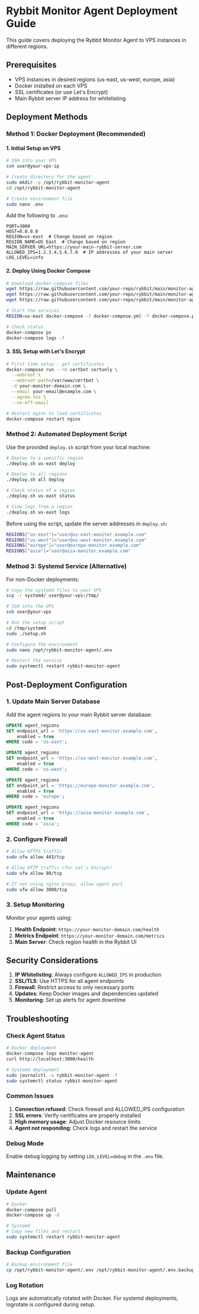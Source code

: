 # Rybbit Monitor Agent Deployment Guide

This guide covers deploying the Rybbit Monitor Agent to VPS instances in different regions.

## Prerequisites

- VPS instances in desired regions (us-east, us-west, europe, asia)
- Docker installed on each VPS
- SSL certificates (or use Let's Encrypt)
- Main Rybbit server IP address for whitelisting

## Deployment Methods

### Method 1: Docker Deployment (Recommended)

#### 1. Initial Setup on VPS

```bash
# SSH into your VPS
ssh user@your-vps-ip

# Create directory for the agent
sudo mkdir -p /opt/rybbit-monitor-agent
cd /opt/rybbit-monitor-agent

# Create environment file
sudo nano .env
```

Add the following to `.env`:
```env
PORT=3000
HOST=0.0.0.0
REGION=us-east  # Change based on region
REGION_NAME=US East  # Change based on region
MAIN_SERVER_URL=https://your-main-rybbit-server.com
ALLOWED_IPS=1.2.3.4,5.6.7.8  # IP addresses of your main server
LOG_LEVEL=info
```

#### 2. Deploy Using Docker Compose

```bash
# Download docker-compose files
wget https://raw.githubusercontent.com/your-repo/rybbit/main/monitor-agent/docker-compose.yml
wget https://raw.githubusercontent.com/your-repo/rybbit/main/monitor-agent/docker-compose.prod.yml
wget https://raw.githubusercontent.com/your-repo/rybbit/main/monitor-agent/nginx.conf

# Start the services
REGION=us-east docker-compose -f docker-compose.yml -f docker-compose.prod.yml up -d

# Check status
docker-compose ps
docker-compose logs -f
```

#### 3. SSL Setup with Let's Encrypt

```bash
# First time setup - get certificates
docker-compose run --rm certbot certonly \
  --webroot \
  --webroot-path=/var/www/certbot \
  -d your-monitor-domain.com \
  --email your-email@example.com \
  --agree-tos \
  --no-eff-email

# Restart nginx to load certificates
docker-compose restart nginx
```

### Method 2: Automated Deployment Script

Use the provided `deploy.sh` script from your local machine:

```bash
# Deploy to a specific region
./deploy.sh us-east deploy

# Deploy to all regions
./deploy.sh all deploy

# Check status of a region
./deploy.sh us-east status

# View logs from a region
./deploy.sh us-east logs
```

Before using the script, update the server addresses in `deploy.sh`:
```bash
REGIONS["us-east"]="user@us-east-monitor.example.com"
REGIONS["us-west"]="user@us-west-monitor.example.com"
REGIONS["europe"]="user@europe-monitor.example.com"
REGIONS["asia"]="user@asia-monitor.example.com"
```

### Method 3: Systemd Service (Alternative)

For non-Docker deployments:

```bash
# Copy the systemd files to your VPS
scp -r systemd/ user@your-vps:/tmp/

# SSH into the VPS
ssh user@your-vps

# Run the setup script
cd /tmp/systemd
sudo ./setup.sh

# Configure the environment
sudo nano /opt/rybbit-monitor-agent/.env

# Restart the service
sudo systemctl restart rybbit-monitor-agent
```

## Post-Deployment Configuration

### 1. Update Main Server Database

Add the agent regions to your main Rybbit server database:

```sql
UPDATE agent_regions 
SET endpoint_url = 'https://us-east-monitor.example.com', 
    enabled = true 
WHERE code = 'us-east';

UPDATE agent_regions 
SET endpoint_url = 'https://us-west-monitor.example.com', 
    enabled = true 
WHERE code = 'us-west';

UPDATE agent_regions 
SET endpoint_url = 'https://europe-monitor.example.com', 
    enabled = true 
WHERE code = 'europe';

UPDATE agent_regions 
SET endpoint_url = 'https://asia-monitor.example.com', 
    enabled = true 
WHERE code = 'asia';
```

### 2. Configure Firewall

```bash
# Allow HTTPS traffic
sudo ufw allow 443/tcp

# Allow HTTP traffic (for Let's Encrypt)
sudo ufw allow 80/tcp

# If not using nginx proxy, allow agent port
sudo ufw allow 3000/tcp
```

### 3. Setup Monitoring

Monitor your agents using:

1. **Health Endpoint**: `https://your-monitor-domain.com/health`
2. **Metrics Endpoint**: `https://your-monitor-domain.com/metrics`
3. **Main Server**: Check region health in the Rybbit UI

## Security Considerations

1. **IP Whitelisting**: Always configure `ALLOWED_IPS` in production
2. **SSL/TLS**: Use HTTPS for all agent endpoints
3. **Firewall**: Restrict access to only necessary ports
4. **Updates**: Keep Docker images and dependencies updated
5. **Monitoring**: Set up alerts for agent downtime

## Troubleshooting

### Check Agent Status
```bash
# Docker deployment
docker-compose logs monitor-agent
curl http://localhost:3000/health

# Systemd deployment
sudo journalctl -u rybbit-monitor-agent -f
sudo systemctl status rybbit-monitor-agent
```

### Common Issues

1. **Connection refused**: Check firewall and ALLOWED_IPS configuration
2. **SSL errors**: Verify certificates are properly installed
3. **High memory usage**: Adjust Docker resource limits
4. **Agent not responding**: Check logs and restart the service

### Debug Mode

Enable debug logging by setting `LOG_LEVEL=debug` in the `.env` file.

## Maintenance

### Update Agent
```bash
# Docker
docker-compose pull
docker-compose up -d

# Systemd
# Copy new files and restart
sudo systemctl restart rybbit-monitor-agent
```

### Backup Configuration
```bash
# Backup environment file
cp /opt/rybbit-monitor-agent/.env /opt/rybbit-monitor-agent/.env.backup
```

### Log Rotation

Logs are automatically rotated with Docker. For systemd deployments, logrotate is configured during setup.